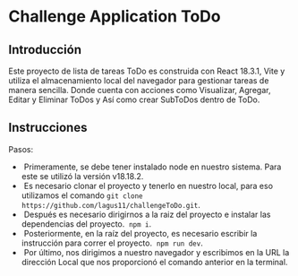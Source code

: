 # Challenge Application ToDo

## Introducción
Este proyecto de lista de tareas ToDo es construida con React 18.3.1, Vite y utiliza el almacenamiento local del navegador para gestionar tareas de manera sencilla. 
Donde cuenta con acciones como Visualizar, Agregar, Editar y Eliminar ToDos y Así como crear SubToDos dentro de ToDo.


## Instrucciones

Pasos:
-  Primeramente, se debe tener instalado node en nuestro sistema. Para este se utilizó la versión v18.18.2.
-  Es necesario clonar el proyecto y tenerlo en nuestro local, para eso utilizamos el comando ```git clone https://github.com/lagus11/challengeToDo.git```.
-  Después es necesario dirigirnos a la raiz del proyecto e instalar las dependencias del proyecto.  ```npm i```.
-  Posteriormente, en la raíz del proyecto, es necesario escribir la instrucción para correr el proyecto.  ```npm run dev```.
-  Por último, nos dirigimos a nuestro navegador y escribimos en la URL la dirección Local que nos proporcionó el comando anterior en la terminal.
